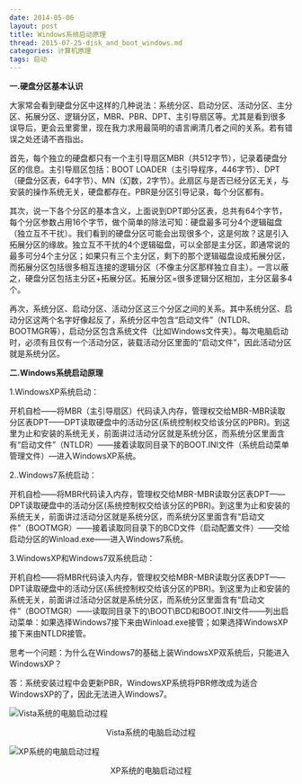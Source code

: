 ```yaml
---
date: 2014-05-06
layout: post
title: Windows系统启动原理
thread: 2015-07-25-disk_and_boot_windows.md
categories: 计算机原理
tags: 启动
---
```



**一.硬盘分区基本认识**

大家常会看到硬盘分区中这样的几种说法：系统分区、启动分区、活动分区、主分区、拓展分区、逻辑分区，MBR、PBR、DPT、主引导扇区等。尤其是看到很多误导后，更会云里雾里，现在我力求用最简明的语言阐清几者之间的关系。若有错误之处还请不吝指出。

首先，每个独立的硬盘都只有一个主引导扇区MBR（共512字节），记录着硬盘分区的信息。主引导扇区包括：BOOT LOADER（主引导程序，446字节）、DPT（硬盘分区表，64字节）、MN（幻数，2字节）。此扇区与是否已经分区无关，与安装的操作系统无关，硬盘都存在。PBR是分区引导记录，每个分区都有。

其次，说一下各个分区的基本含义，上面说到DPT即分区表，总共有64个字节，每个分区参数占用16个字节，做个简单的除法可知：硬盘最多可分4个逻辑磁盘（独立互不干扰）。我们看到的硬盘分区可能会出现很多个，这是何故？这是引入拓展分区的缘故。独立互不干扰的4个逻辑磁盘，可以全部是主分区，即通常说的最多可分4个主分区；如果只有三个主分区，剩下的那个逻辑磁盘设成拓展分区，而拓展分区包括很多相互连接的逻辑分区（不像主分区那样独立自主）。一言以蔽之，硬盘分区包括主分区+拓展分区。拓展分区=很多逻辑分区相加，主分区最多4个。

再次，系统分区、启动分区、活动分区这三个分区之间的关系。其中系统分区、启动分区这两个名字好像起反了，系统分区中包含“启动文件”（NTLDR、BOOTMGR等），启动分区包含系统文件（比如Windows文件夹）。每次电脑启动时，必须有且仅有一个活动分区，装载活动分区里面的“启动文件”，因此活动分区就是系统分区。


**二.Windows系统启动原理**

1.WindowsXP系统启动：

开机自检——将MBR（主引导扇区）代码读入内存，管理权交给MBR-MBR读取分区表DPT——DPT读取硬盘中的活动分区(系统控制权交给该分区的PBR)。到这里为止和安装的系统无关，前面讲过活动分区就是系统分区，而系统分区里面含有“启动文件”（NTLDR）——接着读取同目录下的BOOT.INI文件（系统启动菜单管理文件）—进入WindowsXP系统。

2..Windows7系统启动：

开机自检——将MBR代码读入内存，管理权交给MBR-MBR读取分区表DPT——DPT读取硬盘中的活动分区(系统控制权交给该分区的PBR)。到这里为止和安装的系统无关，前面讲过活动分区就是系统分区，而系统分区里面含有“启动文件”（BOOTMGR）——接着读取同目录下的BCD文件（启动配置文件）——交给启动分区的Winload.exe——进入Windows7系统。

3.WindowsXP和Windows7双系统启动：

开机自检——将MBR代码读入内存，管理权交给MBR-MBR读取分区表DPT——DPT读取硬盘中的活动分区(系统控制权交给该分区的PBR)。到这里为止和安装的系统无关，前面讲过活动分区就是系统分区，而系统分区里面含有“启动文件”（BOOTMGR）——读取同目录下的\BOOT\BCD和BOOT.INI文件——列出启动菜单：如果选择Windows7接下来由Winload.exe接管；如果选择WindowsXP接下来由NTLDR接管。


思考一个问题：为什么在Windows7的基础上装WindowsXP双系统后，只能进入WindowsXP？

答：系统安装过程中会更新PBR，WindowsXP系统将PBR修改成为适合WindowsXP的了，因此无法进入Windows7。


![Vista系统的电脑启动过程](/assets/images/Vista系统的电脑启动过程.jpg "Vista系统的电脑启动过程") 
<center>Vista系统的电脑启动过程</center>

![XP系统的电脑启动过程](/assets/images/XP系统的电脑启动过程.jpg "XP系统的电脑启动过程")
<center>XP系统的电脑启动过程</center>
